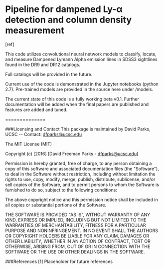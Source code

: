 # Pipeline for dampened Ly-α detection and column density measurement

[ref]

This code utilizes convolutional neural network models to classify, locate, and measure Dampened Lymann Alpha emission lines in SDSS3 sightlines found in the DR9 and DR12 catalogs.

Full catalogs will be provided in the future.

Current use of the code is demonstrated in the Jupyter notebooks (python 2.7). Pre-trained models are provided in the source here under /models.

The current state of this code is a fully working beta v0.1. Further documentation will be added when the final papers are published and features are added and tuned.

<catalog of results link>

==============

###Licensing and Contact
This package is maintained by David Parks, UCSC  --  Contact: dfparks@ucsc.edu

The MIT License (MIT)

Copyright (c) [2016] [David Freeman Parks - dfparks@ucsc.edu]

Permission is hereby granted, free of charge, to any person obtaining a copy
of this software and associated documentation files (the "Software"), to deal
in the Software without restriction, including without limitation the rights
to use, copy, modify, merge, publish, distribute, sublicense, and/or sell
copies of the Software, and to permit persons to whom the Software is
furnished to do so, subject to the following conditions:

The above copyright notice and this permission notice shall be included in all
copies or substantial portions of the Software.

THE SOFTWARE IS PROVIDED "AS IS", WITHOUT WARRANTY OF ANY KIND, EXPRESS OR
IMPLIED, INCLUDING BUT NOT LIMITED TO THE WARRANTIES OF MERCHANTABILITY,
FITNESS FOR A PARTICULAR PURPOSE AND NONINFRINGEMENT. IN NO EVENT SHALL THE
AUTHORS OR COPYRIGHT HOLDERS BE LIABLE FOR ANY CLAIM, DAMAGES OR OTHER
LIABILITY, WHETHER IN AN ACTION OF CONTRACT, TORT OR OTHERWISE, ARISING FROM,
OUT OF OR IN CONNECTION WITH THE SOFTWARE OR THE USE OR OTHER DEALINGS IN THE
SOFTWARE.

###References
[1] Placeholder for future references
